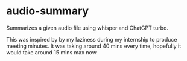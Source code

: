# audio-summary
Summarizes a given audio file using whisper and ChatGPT turbo.

This was inspired by by my laziness during my internship to produce meeting minutes. 
It was taking around 40 mins every time, hopefully it would take around 15 mins max now.
